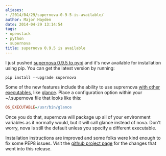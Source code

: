 ```yaml
---
aliases:
- /2014/04/29/supernova-0-9-5-is-available/
author: Major Hayden
date: 2014-04-29 13:14:54
tags:
- openstack
- python
- supernova
title: supernova 0.9.5 is available
---
```


I just pushed [supernova 0.9.5 to pypi][1] and it's now available for installation using pip. You can get the latest version by running:

```
pip install --upgrade supernova
```

Some of the new features include the ability to use suprernova [with other executables][2], like [glance][3]. Place a configuration option within your ~/.supernova file that looks like this:

```ini
OS_EXECUTABLE=/usr/bin/glance
```

Once you do that, supernova will package up all of your environment variables as it normally would, but it will call glance instead of nova. Don't worry, nova is still the default unless you specify a different executable.

Installation instructions are improved and some folks were kind enough to fix some PEP8 issues. Visit the [github project page][4] for the changes that went into this release.

 [1]: https://pypi.python.org/pypi/supernova/0.9.5
 [2]: https://github.com/major/supernova/commit/60f78f16f1c433fa6c9d4c5196e20778005dea7a
 [3]: http://docs.openstack.org/developer/glance/
 [4]: https://github.com/major/supernova